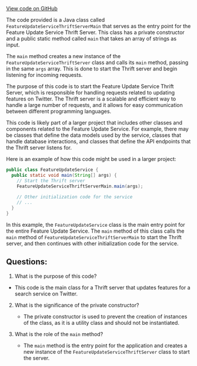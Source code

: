 [View code on GitHub](https://github.com/misbahsy/the-algorithm/src/java/com/twitter/search/feature_update_service/FeatureUpdateServiceThriftServerMain.java)

The code provided is a Java class called `FeatureUpdateServiceThriftServerMain` that serves as the entry point for the Feature Update Service Thrift Server. This class has a private constructor and a public static method called `main` that takes an array of strings as input. 

The `main` method creates a new instance of the `FeatureUpdateServiceThriftServer` class and calls its `main` method, passing in the same `args` array. This is done to start the Thrift server and begin listening for incoming requests. 

The purpose of this code is to start the Feature Update Service Thrift Server, which is responsible for handling requests related to updating features on Twitter. The Thrift server is a scalable and efficient way to handle a large number of requests, and it allows for easy communication between different programming languages. 

This code is likely part of a larger project that includes other classes and components related to the Feature Update Service. For example, there may be classes that define the data models used by the service, classes that handle database interactions, and classes that define the API endpoints that the Thrift server listens for. 

Here is an example of how this code might be used in a larger project:

```java
public class FeatureUpdateService {
  public static void main(String[] args) {
    // Start the Thrift server
    FeatureUpdateServiceThriftServerMain.main(args);
    
    // Other initialization code for the service
    // ...
  }
}
```

In this example, the `FeatureUpdateService` class is the main entry point for the entire Feature Update Service. The `main` method of this class calls the `main` method of `FeatureUpdateServiceThriftServerMain` to start the Thrift server, and then continues with other initialization code for the service.
## Questions: 
 1. What is the purpose of this code?
   - This code is the main class for a Thrift server that updates features for a search service on Twitter.

2. What is the significance of the private constructor?
   - The private constructor is used to prevent the creation of instances of the class, as it is a utility class and should not be instantiated.

3. What is the role of the `main` method?
   - The `main` method is the entry point for the application and creates a new instance of the `FeatureUpdateServiceThriftServer` class to start the server.